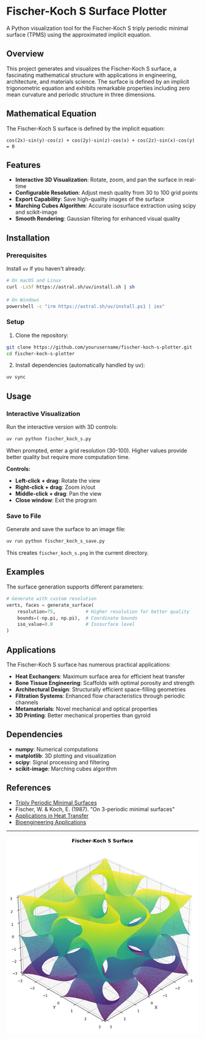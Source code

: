 # Fischer-Koch S Surface Plotter

A Python visualization tool for the Fischer-Koch S triply periodic minimal surface (TPMS) using the approximated implicit equation.

## Overview

This project generates and visualizes the Fischer-Koch S surface, a fascinating mathematical structure with applications in engineering, architecture, and materials science. The surface is defined by an implicit trigonometric equation and exhibits remarkable properties including zero mean curvature and periodic structure in three dimensions.

## Mathematical Equation

The Fischer-Koch S surface is defined by the implicit equation:

```text
cos(2x)·sin(y)·cos(z) + cos(2y)·sin(z)·cos(x) + cos(2z)·sin(x)·cos(y) = 0
```

## Features

- **Interactive 3D Visualization**: Rotate, zoom, and pan the surface in real-time
- **Configurable Resolution**: Adjust mesh quality from 30 to 100 grid points
- **Export Capability**: Save high-quality images of the surface
- **Marching Cubes Algorithm**: Accurate isosurface extraction using scipy and scikit-image
- **Smooth Rendering**: Gaussian filtering for enhanced visual quality

## Installation

### Prerequisites

Install `uv` if you haven't already:

```sh
# On macOS and Linux
curl -LsSf https://astral.sh/uv/install.sh | sh

# On Windows
powershell -c "irm https://astral.sh/uv/install.ps1 | iex"
```

### Setup

1. Clone the repository:
```sh
git clone https://github.com/yourusername/fischer-koch-s-plotter.git
cd fischer-koch-s-plotter
```

2. Install dependencies (automatically handled by uv):
```sh
uv sync
```

## Usage

### Interactive Visualization

Run the interactive version with 3D controls:

```sh
uv run python fischer_koch_s.py
```

When prompted, enter a grid resolution (30-100). Higher values provide better quality but require more computation time.

**Controls:**

- **Left-click + drag**: Rotate the view
- **Right-click + drag**: Zoom in/out  
- **Middle-click + drag**: Pan the view
- **Close window**: Exit the program

### Save to File

Generate and save the surface to an image file:

```sh
uv run python fischer_koch_s_save.py
```

This creates `fischer_koch_s.png` in the current directory.

## Examples

The surface generation supports different parameters:

```python
# Generate with custom resolution
verts, faces = generate_surface(
    resolution=75,           # Higher resolution for better quality
    bounds=(-np.pi, np.pi),  # Coordinate bounds
    iso_value=0.0            # Isosurface level
)
```

## Applications

The Fischer-Koch S surface has numerous practical applications:

- **Heat Exchangers**: Maximum surface area for efficient heat transfer
- **Bone Tissue Engineering**: Scaffolds with optimal porosity and strength
- **Architectural Design**: Structurally efficient space-filling geometries
- **Filtration Systems**: Enhanced flow characteristics through periodic channels
- **Metamaterials**: Novel mechanical and optical properties
- **3D Printing**: Better mechanical properties than gyroid

## Dependencies

- **numpy**: Numerical computations
- **matplotlib**: 3D plotting and visualization
- **scipy**: Signal processing and filtering
- **scikit-image**: Marching cubes algorithm

## References

- [Triply Periodic Minimal Surfaces](https://en.wikipedia.org/wiki/Triply_periodic_minimal_surface)
- Fischer, W. & Koch, E. (1987). "On 3-periodic minimal surfaces"
- [Applications in Heat Transfer](https://www.mdpi.com/1996-1073/17/3/688)
- [Bioengineering Applications](https://www.frontiersin.org/journals/bioengineering-and-biotechnology/articles/10.3389/fbioe.2024.1410837/full)

---

<p align="center">
  <img src="fischer_koch_s.png" alt="Fischer-Koch S Surface" width="600">
</p>
